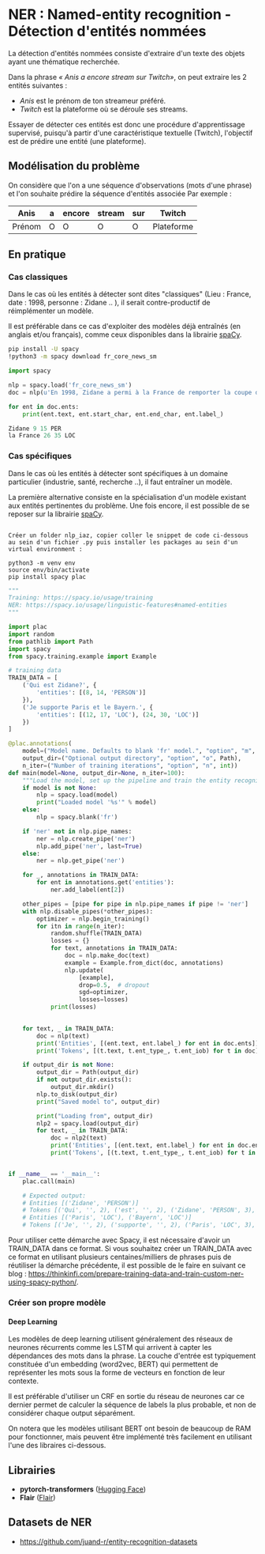 # NER : Named-entity recognition - Détection d'entités nommées

La détection d'entités nommées consiste d'extraire d'un texte des objets ayant une thématique recherchée.

Dans la phrase *« Anis a encore stream sur Twitch»*, on peut extraire les 2 entités suivantes :
- *Anis* est le prénom de ton streameur préféré.
- *Twitch* est la plateforme où se déroule ses streams.

Essayer de détecter ces entités est donc une procédure d'apprentissage supervisé, puisqu'à partir d'une caractéristique textuelle (Twitch), l'objectif est de prédire une entité (une plateforme).

## Modélisation du problème

On considère que l'on a une séquence d'observations (mots d'une phrase) et l'on souhaite prédire la séquence d'entités associée
Par exemple : <br> 

| Anis | a | encore | stream | sur | Twitch |
|-------|------|----|-------|---|-------|
| Prénom | O | O | O | O | Plateforme |

## En pratique

### Cas classiques

Dans le cas où les entités à détecter sont dites "classiques" (Lieu : France, date : 1998, personne : Zidane .. ), il serait contre-productif de réimplémenter un modèle. 

Il est préférable dans ce cas d'exploiter des modèles déjà entraînés (en anglais et/ou français), comme ceux disponibles dans la librairie [spaCy](https://spacy.io). 

```bash
pip install -U spacy
!python3 -m spacy download fr_core_news_sm
```

```python
import spacy

nlp = spacy.load('fr_core_news_sm')
doc = nlp(u'En 1998, Zidane a permi à la France de remporter la coupe du monde.')

for ent in doc.ents:
    print(ent.text, ent.start_char, ent.end_char, ent.label_)

Zidane 9 15 PER
la France 26 35 LOC
```

### Cas spécifiques

Dans le cas où les entités à détecter sont spécifiques à un domaine particulier (industrie, santé, recherche ..), il faut entraîner un modèle.

La première alternative consiste en la spécialisation d'un modèle existant aux entités pertinentes du problème. Une fois encore, il est possible de se reposer sur la librairie [spaCy](https://spacy.io).


```

Créer un folder nlp_iaz, copier coller le snippet de code ci-dessous au sein d'un fichier .py puis installer les packages au sein d'un virtual environment : 

python3 -m venv env
source env/bin/activate
pip install spacy plac
```

```python
"""
Training: https://spacy.io/usage/training
NER: https://spacy.io/usage/linguistic-features#named-entities
"""

import plac
import random
from pathlib import Path
import spacy
from spacy.training.example import Example

# training data
TRAIN_DATA = [
    ('Qui est Zidane?', {
        'entities': [(8, 14, 'PERSON')]
    }),
    ('Je supporte Paris et le Bayern.', {
        'entities': [(12, 17, 'LOC'), (24, 30, 'LOC')]
    })
]

@plac.annotations(
    model=("Model name. Defaults to blank 'fr' model.", "option", "m", str),
    output_dir=("Optional output directory", "option", "o", Path),
    n_iter=("Number of training iterations", "option", "n", int))
def main(model=None, output_dir=None, n_iter=100):
    """Load the model, set up the pipeline and train the entity recognizer."""
    if model is not None:
        nlp = spacy.load(model)  
        print("Loaded model '%s'" % model)
    else:
        nlp = spacy.blank('fr') 

    if 'ner' not in nlp.pipe_names:
        ner = nlp.create_pipe('ner')
        nlp.add_pipe('ner', last=True)
    else:
        ner = nlp.get_pipe('ner')

    for _, annotations in TRAIN_DATA:
        for ent in annotations.get('entities'):
            ner.add_label(ent[2])

    other_pipes = [pipe for pipe in nlp.pipe_names if pipe != 'ner']
    with nlp.disable_pipes(*other_pipes): 
        optimizer = nlp.begin_training()
        for itn in range(n_iter):
            random.shuffle(TRAIN_DATA)
            losses = {}
            for text, annotations in TRAIN_DATA:
                doc = nlp.make_doc(text)
                example = Example.from_dict(doc, annotations)
                nlp.update(
                    [example],  
                    drop=0.5,  # dropout 
                    sgd=optimizer, 
                    losses=losses)
            print(losses)
    

    for text, _ in TRAIN_DATA:
        doc = nlp(text)
        print('Entities', [(ent.text, ent.label_) for ent in doc.ents])
        print('Tokens', [(t.text, t.ent_type_, t.ent_iob) for t in doc])

    if output_dir is not None:
        output_dir = Path(output_dir)
        if not output_dir.exists():
            output_dir.mkdir()
        nlp.to_disk(output_dir)
        print("Saved model to", output_dir)

        print("Loading from", output_dir)
        nlp2 = spacy.load(output_dir)
        for text, _ in TRAIN_DATA:
            doc = nlp2(text)
            print('Entities', [(ent.text, ent.label_) for ent in doc.ents])
            print('Tokens', [(t.text, t.ent_type_, t.ent_iob) for t in doc])


if __name__ == '__main__':
    plac.call(main)

    # Expected output:
    # Entities [('Zidane', 'PERSON')]
    # Tokens [('Qui', '', 2), ('est', '', 2), ('Zidane', 'PERSON', 3), ('?', '', 2)]
    # Entities [('Paris', 'LOC'), ('Bayern', 'LOC')]
    # Tokens [('Je', '', 2), ('supporte', '', 2), ('Paris', 'LOC', 3), ('et', '', 2), ('le', '', 2), ('Bayern', 'LOC', 3), ('.', '', 2)]
```

Pour utiliser cette démarche avec Spacy, il est nécessaire d'avoir un TRAIN_DATA dans ce format.
Si vous souhaitez créer un TRAIN_DATA avec ce format en utilisant plusieurs centaines/milliers de phrases puis de réutiliser la démarche précédente, il est possible de le faire en suivant ce blog : https://thinkinfi.com/prepare-training-data-and-train-custom-ner-using-spacy-python/.

### Créer son propre modèle

#### Deep Learning

Les modèles de deep learning utilisent généralement des réseaux de neurones récurrents comme les LSTM qui arrivent à capter les dépendances des mots dans la phrase.
La couche d'entrée est typiquement constituée d'un embedding (word2vec, BERT) qui permettent de représenter les mots sous la forme de vecteurs en fonction de leur contexte.

Il est préférable d'utiliser un CRF en sortie du réseau de neurones car ce dernier permet de calculer la séquence de labels la plus probable, et non de considérer chaque output séparément.

On notera que les modèles utilisant BERT ont besoin de beaucoup de RAM pour fonctionner, mais peuvent être implémenté très facilement en utilisant l'une des libraires ci-dessous.

## Librairies

- **pytorch-transformers** ([Hugging Face](https://github.com/huggingface/pytorch-transformers))
- **Flair** ([Flair](https://github.com/zalandoresearch/flair))

## Datasets de NER
- https://github.com/juand-r/entity-recognition-datasets

